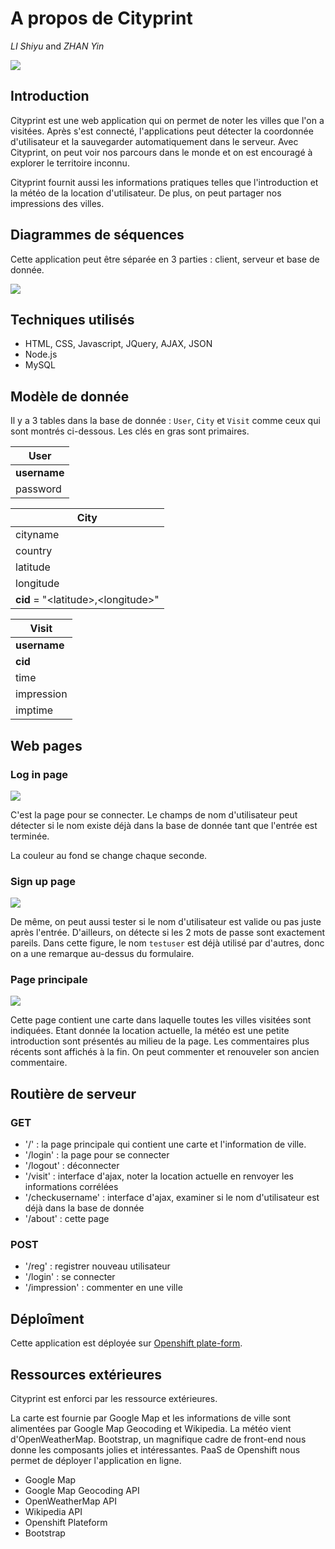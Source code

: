 # A propos de Cityprint

*LI Shiyu* and *ZHAN Yin*

![](public/images/favicon.png)

## Introduction

Cityprint est une web application qui on permet de noter les villes que l'on a visitées. Après s'est connecté, l'applications peut détecter la coordonnée d'utilisateur et la sauvegarder automatiquement dans le serveur. Avec Cityprint, on peut voir nos parcours dans le monde et on est encouragé à explorer le territoire inconnu.

Cityprint fournit aussi les informations pratiques telles que l'introduction et la météo de la location d'utilisateur. De plus, on peut partager nos impressions des villes.

## Diagrammes de séquences

Cette application peut être séparée en 3 parties : client, serveur et base de donnée.

![](public/images/about_uml.png)

## Techniques utilisés

- HTML, CSS, Javascript, JQuery, AJAX, JSON
- Node.js
- MySQL

## Modèle de donnée

Il y a 3 tables dans la base de donnée : ```User```, ```City``` et ```Visit``` comme ceux qui sont montrés ci-dessous. Les clés en gras sont primaires.

|User|
|----|
|**username**|
|password|

|City|
|----|
|cityname|
|country|
|latitude|
|longitude|
|**cid** = "\<latitude>,\<longitude>"|

|Visit|
|-----|
|**username**|
|**cid**|
|time|
|impression|
|imptime|

## Web pages

### Log in page

![](public/images/about_login.png)

C'est la page pour se connecter. Le champs de nom d'utilisateur peut détecter si le nom existe déjà dans la base de donnée tant que l'entrée est terminée.

La couleur au fond se change chaque seconde.

### Sign up page

![](public/images/about_signup.png)

De même, on peut aussi tester si le nom d'utilisateur est valide ou pas juste après l'entrée. D'ailleurs, on détecte si les 2 mots de passe sont exactement pareils. Dans cette figure, le nom ```testuser``` est déjà utilisé par d'autres, donc on a une remarque au-dessus du formulaire.

### Page principale

![](public/images/about_map.png)

Cette page contient une carte dans laquelle toutes les villes visitées sont indiquées. Etant donnée la location actuelle, la météo est une petite introduction sont présentés au milieu de la page. Les commentaires plus récents sont affichés à la fin. On peut commenter et renouveler son ancien commentaire.

## Routière de serveur

### GET

- '/' : la page principale qui contient une carte et l'information de ville.
- '/login' : la page pour se connecter
- '/logout' : déconnecter
- '/visit' : interface d'ajax, noter la location actuelle en renvoyer les informations corrélées
- '/checkusername' : interface d'ajax, examiner si le nom d'utilisateur est déjà dans la base de donnée
- '/about' : cette page

### POST

- '/reg' : registrer nouveau utilisateur
- '/login' : se connecter
- '/impression' : commenter en une ville

## Déploîment

Cette application est déployée sur [Openshift plate-form](http://cityprint-thierry.rhcloud.com/).

## Ressources extérieures

Cityprint est enforci par les ressource extérieures. 

La carte est fournie par Google Map et les informations de ville sont alimentées par Google Map Geocoding et Wikipedia. La météo vient d'OpenWeatherMap. Bootstrap, un magnifique cadre de front-end nous donne les composants jolies et intéressantes. PaaS de Openshift nous permet de déployer l'application en ligne.

- Google Map
- Google Map Geocoding API
- OpenWeatherMap API
- Wikipedia API
- Openshift Plateform
- Bootstrap
